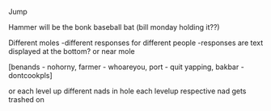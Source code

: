 Jump

Hammer will be the bonk baseball bat (bill monday holding it??)

Different moles 
 -different responses for different people
    -responses are text displayed at the bottom? or near mole

 [benands - nohorny, farmer - whoareyou, port - quit yapping, bakbar - dontcookpls]



 or each level up different nads in hole
 each levelup respective nad gets trashed on